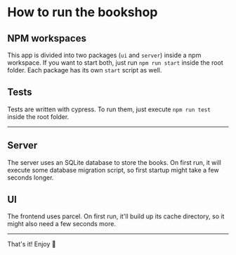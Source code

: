 # How to run the bookshop

## NPM workspaces
This app is divided into two packages (`ui` and `server`) inside a npm workspace.
If you want to start both, just run `npm run start` inside the root folder.
Each package has its own `start` script as well.

## Tests
Tests are written with cypress. To run them, just execute `npm run test` inside the root folder.

---

## Server
The server uses an SQLite database to store the books. On first run, it will execute some database migration script,
so first startup might take a few seconds longer.

## UI
The frontend uses parcel. On first run, it'll build up its cache directory, so it might also need a few seconds more.


---
That's it! Enjoy 🙂
